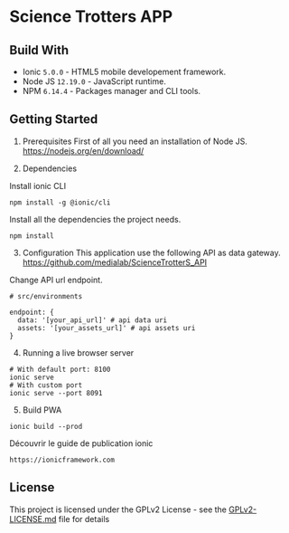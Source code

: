 # Science Trotters APP

## Build With

* Ionic `5.0.0` - HTML5 mobile developement framework.
* Node JS `12.19.0` - JavaScript runtime.
* NPM `6.14.4` - Packages manager and CLI tools.

## Getting Started

1) Prerequisites
First of all you need an installation of Node JS.
https://nodejs.org/en/download/

2) Dependencies

Install ionic CLI
```
npm install -g @ionic/cli
```
Install all the dependencies the project needs.
```
npm install
```

3) Configuration
This application use the following API as data gateway.
https://github.com/medialab/ScienceTrotterS_API

Change API url endpoint.
```
# src/environments

endpoint: {
  data: '[your_api_url]' # api data uri
  assets: '[your_assets_url]' # api assets uri
}
```

4) Running a live browser server

```
# With default port: 8100
ionic serve
# With custom port
ionic serve --port 8091
```

5) Build PWA
```
ionic build --prod
```

Découvrir le guide de publication ionic
```
https://ionicframework.com
```

## License
This project is licensed under the GPLv2 License - see the [GPLv2-LICENSE.md](https://github.com/medialab/ScienceTrotterS_mobile/GPLv2-LICENSE.md) file for details


